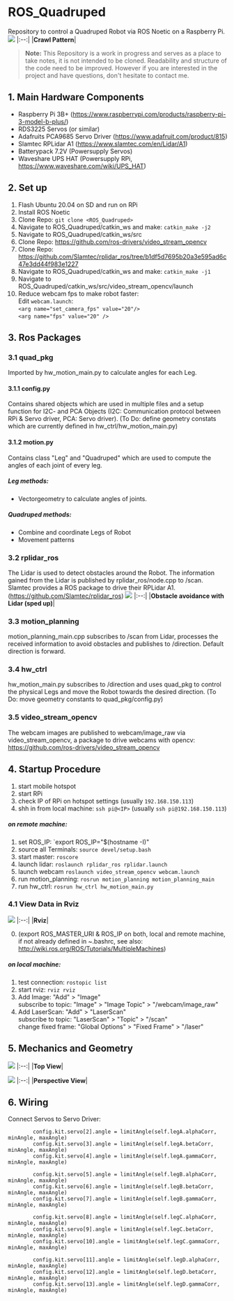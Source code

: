 # ROS_Quadruped

Repository to control a Quadruped Robot via ROS Noetic on a Raspberry Pi.
![](media_files/20221017_184835.gif)
|:--:|
|<b>Crawl Pattern</b>|


>**Note:**
>This Repository is a work in progress and serves as a place to take notes, it is not intended to be cloned. Readability and structure of the code need to be improved. However if you are interested in the project and have questions, don't hesitate to contact me.


## 1. Main Hardware Components
- Raspberry Pi 3B+ (https://www.raspberrypi.com/products/raspberry-pi-3-model-b-plus/)
- RDS3225 Servos (or similar) 
- Adafruits PCA9685 Servo Driver (https://www.adafruit.com/product/815)
- Slamtec RPLidar A1 (https://www.slamtec.com/en/Lidar/A1)
- Batterypack 7.2V (Powersupply Servos)
- Waveshare UPS HAT (Powersupply RPi, https://www.waveshare.com/wiki/UPS_HAT)

## 2. Set up
1. Flash Ubuntu 20.04 on SD and run on RPi
2. Install ROS Noetic
3. Clone Repo: `git clone <ROS_Quadruped>` 
4. Navigate to ROS_Quadruped/catkin_ws and make: `catkin_make -j2`  
5. Navigate to ROS_Quadruped/catkin_ws/src  
6. Clone Repo: https://github.com/ros-drivers/video_stream_opencv
7. Clone Repo: https://github.com/Slamtec/rplidar_ros/tree/b1df5d7695b20a3e595ad6c47e3dd44f983e1227
8. Navigate to ROS_Quadruped/catkin_ws and make: `catkin_make -j1`
9. Navigate to ROS_Quadruped/catkin_ws/src/video_stream_opencv/launch
10. Reduce webcam fps to make robot faster:  
    Edit `webcam.launch`:  
    `<arg name="set_camera_fps" value="20"/>`  
    `<arg name="fps" value="20" />`  
    

## 3. Ros Packages

### 3.1 quad_pkg
Imported by hw_motion_main.py to calculate angles for each Leg.
#### 3.1.1 config.py
Contains shared objects which are used in multiple files and a setup function for I2C- and PCA Objects (I2C: Communication protocol between RPi & Servo driver, PCA: Servo driver).
(To Do: define geometry constats which are currently defined in hw_ctrl/hw_motion_main.py)
#### 3.1.2 motion.py
Contains class "Leg" and "Quadruped" which are used to compute the angles of each joint of every leg. 
##### Leg methods:
- Vectorgeometry to calculate angles of joints.
##### Quadruped methods:
- Combine and coordinate Legs of Robot
- Movement patterns

### 3.2 rplidar_ros
The Lidar is used to detect obstacles around the Robot. The information gained from the Lidar is published by rplidar_ros/node.cpp to /scan. Slamtec provides a ROS package to drive their RPLidar A1. (https://github.com/Slamtec/rplidar_ros)
![](media_files/20221017_184533.gif)
|:--:|
|<b>Obstacle avoidance with Lidar (sped up)</b>|

### 3.3 motion_planning
motion_planning_main.cpp subscribes to /scan from Lidar, processes the received information to avoid obstacles and publishes to /direction. Default direction is forward.

### 3.4 hw_ctrl
hw_motion_main.py subscribes to /direction and uses quad_pkg to control the physical Legs and move the Robot towards the desired direction. 
(To Do: move geometry constants to quad_pkg/config.py)

### 3.5 video_stream_opencv
The webcam images are published to webcam/image_raw via video_stream_opencv, a package to drive webcams with opencv: https://github.com/ros-drivers/video_stream_opencv

## 4. Startup Procedure 
1. start mobile hotspot
2. start RPi
3. check IP of RPi on hotspot settings (usually `192.168.150.113`)
4. shh in from local machine: `ssh pi@<IP>` (usually `ssh pi@192.168.150.113`) 

##### on remote machine:
1. set ROS_IP:            `export ROS_IP="$(hostname -I)"
1. source all Terminals:  `source devel/setup.bash`
2. start master:          `roscore`
3. launch lidar:          `roslaunch rplidar_ros rplidar.launch`
4. launch webcam          `roslaunch video_stream_opencv webcam.launch`
5. run motion_planning:   `rosrun motion_planning motion_planning_main`
6. run hw_ctrl:           `rosrun hw_ctrl hw_motion_main.py`

### 4.1 View Data in Rviz
![](media_files/Screenshot.jpeg)
|:--:|
|<b>Rviz</b>|

0. (export ROS_MASTER_URI & ROS_IP on both, local and remote machine,  
   if not already defined in ~.bashrc, see also: http://wiki.ros.org/ROS/Tutorials/MultipleMachines)  
##### on local machine:
1. test connection:     `rostopic list`
2. start rviz:          `rviz rviz`
3. Add Image:           "Add" > "Image"  
   subscribe to topic:  "Image" > "Image Topic" > "/webcam/image_raw"
5. Add LaserScan:       "Add" > "LaserScan"  
   subscribe to topic:  "LaserScan" > "Topic" > "/scan"  
   change fixed frame:  "Global Options" > "Fixed Frame" > "/laser"

## 5. Mechanics and Geometry
![](media_files/Top_view.jpeg)
|:--:|
|<b>Top View</b>|

![](media_files/Perspective_view.jpeg)
|:--:|
|<b>Perspective View</b>|

## 6. Wiring

Connect Servos to Servo Driver:
```     
        config.kit.servo[2].angle = limitAngle(self.legA.alphaCorr, minAngle, maxAngle)
        config.kit.servo[3].angle = limitAngle(self.legA.betaCorr, minAngle, maxAngle)
        config.kit.servo[4].angle = limitAngle(self.legA.gammaCorr, minAngle, maxAngle)

        config.kit.servo[5].angle = limitAngle(self.legB.alphaCorr, minAngle, maxAngle)
        config.kit.servo[6].angle = limitAngle(self.legB.betaCorr, minAngle, maxAngle)
        config.kit.servo[7].angle = limitAngle(self.legB.gammaCorr, minAngle, maxAngle)

        config.kit.servo[8].angle = limitAngle(self.legC.alphaCorr, minAngle, maxAngle)
        config.kit.servo[9].angle = limitAngle(self.legC.betaCorr, minAngle, maxAngle)
        config.kit.servo[10].angle = limitAngle(self.legC.gammaCorr, minAngle, maxAngle)

        config.kit.servo[11].angle = limitAngle(self.legD.alphaCorr, minAngle, maxAngle)
        config.kit.servo[12].angle = limitAngle(self.legD.betaCorr, minAngle, maxAngle)
        config.kit.servo[13].angle = limitAngle(self.legD.gammaCorr, minAngle, maxAngle)
```
